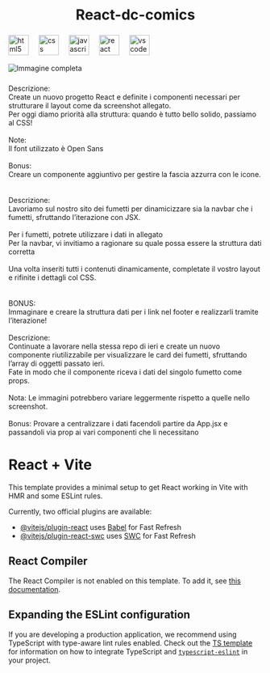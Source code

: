 <h1 align="center">React-dc-comics</h1>

###

<div align="left">
  <img src="https://cdn.jsdelivr.net/gh/devicons/devicon/icons/html5/html5-original.svg" height="40" alt="html5 logo"  />
  <img width="12" />
  <img src="https://cdn.jsdelivr.net/gh/devicons/devicon/icons/css3/css3-original.svg" height="40" alt="css logo"  />
  <img width="12" />
  <img src="https://cdn.jsdelivr.net/gh/devicons/devicon/icons/javascript/javascript-original.svg" height="40" alt="javascript logo"  />
  <img width="12" />
  <img src="https://cdn.jsdelivr.net/gh/devicons/devicon/icons/react/react-original.svg" height="40" alt="react logo"  />
  <img width="12" />
  <img src="https://cdn.jsdelivr.net/gh/devicons/devicon/icons/vscode/vscode-original.svg" height="40" alt="vscode logo"  />
</div>

![Immagine completa](./Immagine%20Readmi.png)

###

<p align="left"></p>

###

<p align="left">Descrizione:<br>Create un nuovo progetto React e definite i componenti necessari per strutturare il layout come da screenshot allegato.<br>Per oggi diamo priorità alla struttura: quando è tutto bello solido, passiamo al CSS!<br><br>Note:<br>Il font utilizzato è Open Sans<br><br>Bonus: <br>Creare un componente aggiuntivo per gestire la fascia azzurra con le icone.<br><br><br>Descrizione:<br>Lavoriamo sul nostro sito dei fumetti per dinamicizzare sia la navbar che i fumetti, sfruttando l’iterazione con JSX. <br><br>Per i fumetti, potrete utilizzare i dati in allegato<br>Per la navbar, vi invitiamo  a ragionare su quale possa essere la struttura dati corretta<br><br>Una volta inseriti tutti i contenuti dinamicamente, completate il vostro layout e rifinite i dettagli col CSS.<br><br><br>BONUS:<br>Immaginare e creare la struttura dati per i link nel footer e realizzarli tramite l’iterazione!<br><br>Descrizione:<br>Continuate a lavorare nella stessa repo di ieri e create un nuovo componente riutilizzabile per visualizzare le card dei fumetti, sfruttando l’array di oggetti passato ieri.<br>Fate in modo che il componente riceva i dati del singolo fumetto come props.<br><br>Nota: Le immagini potrebbero variare leggermente rispetto a quelle nello screenshot.<br><br>Bonus: Provare a centralizzare i dati facendoli partire  da App.jsx e passandoli via prop ai vari componenti che li necessitano</p>

###

# React + Vite

This template provides a minimal setup to get React working in Vite with HMR and some ESLint rules.

Currently, two official plugins are available:

- [@vitejs/plugin-react](https://github.com/vitejs/vite-plugin-react/blob/main/packages/plugin-react) uses [Babel](https://babeljs.io/) for Fast Refresh
- [@vitejs/plugin-react-swc](https://github.com/vitejs/vite-plugin-react/blob/main/packages/plugin-react-swc) uses [SWC](https://swc.rs/) for Fast Refresh

## React Compiler

The React Compiler is not enabled on this template. To add it, see [this documentation](https://react.dev/learn/react-compiler/installation).

## Expanding the ESLint configuration

If you are developing a production application, we recommend using TypeScript with type-aware lint rules enabled. Check out the [TS template](https://github.com/vitejs/vite/tree/main/packages/create-vite/template-react-ts) for information on how to integrate TypeScript and [`typescript-eslint`](https://typescript-eslint.io) in your project.
